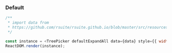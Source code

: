 ### Default

<!--start-code-->

```js
/**
 * import data from
 * https://github.com/rsuite/rsuite.github.io/blob/master/src/resources/data/en/city-simplified.js
 */

const instance = <TreePicker defaultExpandAll data={data} style={{ width: 246 }}/>;
ReactDOM.render(instance);
```

<!--end-code-->
